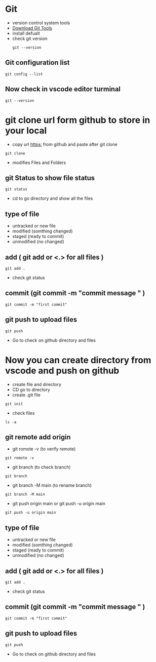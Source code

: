 # Git
- version control system tools
- [Download Git Tools](https://git-scm.com/)
- install defualt
- check git version
  ```
  git --version
  ```
## Git configuration list 
```
git config --list
```
## Now check in vscode editor turminal 
```
git --version
```

# git clone url form github to store in your local
- copy url <https:> from github and paste after git clone 
```
git clone
```
- modifies Files and Folders

## git Status to show file status 
```
git status
```
- cd to go directory and show all the files 

## type of file 
- untracked or new file 
- modified (somthing changed)
- staged (ready to commit)
- unmodified (no changed)
## add  ( git add <file name> or <.> for all files ) 
```
git add .
```
- check git status 

## commit (git commit -m "commit message " )
```
git commit -m "first commit"
```
## git push to upload files 
```
git push
```

- Go to check on github directory and files
  
# Now you can create directory from vscode and push on github 
- create file and directory 
- CD  go to directory 
- create .git file
``` 
git init 
```
- check files 
```
ls -a
```
## git remote add origin <link>
- git romote -v (to verify remote)
```
git remote -v
```
- git branch (to check branch)
```
git branch
```
- git branch -M main (to rename branch)
```
git branch -M main
```
- git push origin main or git push -u origin main
```
git push -u origin main
```

## type of file 
- untracked or new file 
- modified (somthing changed)
- staged (ready to commit)
- unmodified (no changed)
## add  ( git add <file name> or <.> for all files ) 
```
git add .
```
- check git status 

## commit (git commit -m "commit message " )
```
git commit -m "first commit"
```
## git push to upload files 
```
git push
```

- Go to check on github directory and files
  
